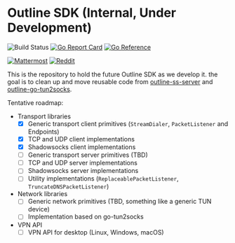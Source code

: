 # Outline SDK (Internal, Under Development)

![Build Status](https://github.com/Jigsaw-Code/outline-internal-sdk/actions/workflows/test.yml/badge.svg)
[![Go Report Card](https://goreportcard.com/badge/github.com/Jigsaw-Code/outline-internal-sdk)](https://goreportcard.com/report/github.com/Jigsaw-Code/outline-internal-sdk)
[![Go Reference](https://pkg.go.dev/badge/github.com/Jigsaw-Code/outline-internal-sdk.svg)](https://pkg.go.dev/github.com/Jigsaw-Code/outline-internal-sdk)

[![Mattermost](https://badgen.net/badge/Mattermost/Outline%20Community/blue)](https://community.internetfreedomfestival.org/community/channels/outline-community)
[![Reddit](https://badgen.net/badge/Reddit/r%2Foutlinevpn/orange)](https://www.reddit.com/r/outlinevpn/)

This is the repository to hold the future Outline SDK as we develop it. the goal is to clean up and move reusable code from [outline-ss-server](https://github.com/Jigsaw-Code/outline-ss-server) and [outline-go-tun2socks](https://github.com/Jigsaw-Code/outline-go-tun2socks).

Tentative roadmap:

- Transport libraries
  - [x] Generic transport client primitives (`StreamDialer`, `PacketListener` and Endpoints)
  - [x] TCP and UDP client implementations
  - [x] Shadowsocks client implementations
  - [ ] Generic transport server primitives (TBD)
  - [ ] TCP and UDP server implementations
  - [ ] Shadowsocks server implementations
  - [ ] Utility implementations (`ReplaceablePacketListener`, `TruncateDNSPacketListener`)

- Network libraries
  - [ ] Generic network primitives (TBD, something like a generic TUN device)
  - [ ] Implementation based on go-tun2socks

- VPN API
  - [ ] VPN API for desktop (Linux, Windows, macOS)
